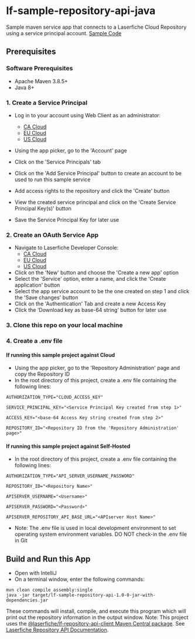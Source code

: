 # lf-sample-repository-api-java

Sample maven service app that connects to a Laserfiche Cloud Repository using a service principal account.
[Sample Code](./src/main/java/sample/Sample.java)

## Prerequisites

### Software Prerequisites

- Apache Maven 3.8.5+
- Java 8+

### 1. Create a Service Principal

- Log in to your account using Web Client as an administrator:

    - [CA Cloud](https://app.laserfiche.ca/laserfiche)
    - [EU Cloud](https://app.eu.laserfiche.com/laserfiche)
    - [US Cloud](https://app.laserfiche.com/laserfiche)

- Using the app picker, go to the 'Account' page
- Click on the 'Service Principals' tab
- Click on the 'Add Service Principal' button to create an account to be used to run this sample service
- Add access rights to the repository and click the 'Create' button
- View the created service principal and click on the 'Create Service Principal Key(s)' button
- Save the Service Principal Key for later use

### 2. Create an OAuth Service App

- Navigate to Laserfiche Developer Console:
    - [CA Cloud](https://app.laserfiche.ca/devconsole/)
    - [EU Cloud](https://app.eu.laserfiche.com/devconsole/)
    - [US Cloud](https://app.laserfiche.com/devconsole/)
- Click on the 'New' button and choose the 'Create a new app' option
- Select the 'Service' option, enter a name, and click the 'Create application' button
- Select the app service account to be the one created on step 1 and click the 'Save changes' button
- Click on the 'Authentication' Tab and create a new Access Key
- Click the 'Download key as base-64 string' button for later use

### 3. Clone this repo on your local machine

### 4. Create a .env file
#### If running this sample project against Cloud 
- Using the app picker, go to the 'Repository Administration' page and copy the Repository ID
- In the root directory of this project, create a .env file containing the following lines:

```
AUTHORIZATION_TYPE="CLOUD_ACCESS_KEY" 

SERVICE_PRINCIPAL_KEY="<Service Principal Key created from step 1>"

ACCESS_KEY="<base-64 Access Key string created from step 2>"

REPOSITORY_ID="<Repository ID from the 'Repository Administration' page>"
```
#### If running this sample project against Self-Hosted
- In the root directory of this project, create a .env file containing the following lines:

```
AUTHORIZATION_TYPE="API_SERVER_USERNAME_PASSWORD" 

REPOSITORY_ID="<Repository Name>"

APISERVER_USERNAME="<Username>"

APISERVER_PASSWORD="<Password>"

APISERVER_REPOSITORY_API_BASE_URL="<APIserver Host Name>"
```
- Note: The .env file is used in local development environment to set operating system environment variables. DO NOT
  check-in the .env file in Git

## Build and Run this App

- Open with IntelliJ
- On a terminal window, enter the following commands:

```maven
mvn clean compile assembly:single
java -jar target/lf-sample-repository-api-1.0-0-jar-with-dependencies.jar
```

These commands will install, compile, and execute this program which will print out the repository information in the
output window.
Note: This project uses the [@laserfiche/lf-repository-api-client
Maven Central package](https://central.sonatype.dev/artifact/com.laserfiche/lf-repository-api-client/1.1.1).
See [Laserfiche Repository API Documentation](https://developer.laserfiche.com/libraries.html).
